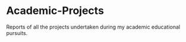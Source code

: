 # Academic-Projects
Reports of all the projects undertaken during my academic educational pursuits.
